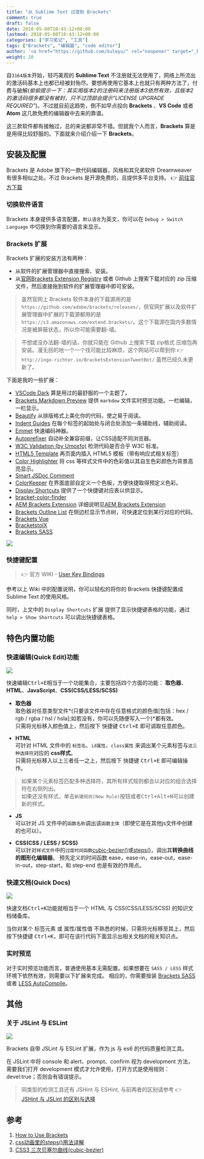 ```yaml
---
title: "从 Sublime Text 过渡到 Brackets"
comment: true
draft: false
date: 2018-05-08T10:43:12+08:00
lastmod: 2018-05-08T10:43:12+08:00
categories: ["学习笔记", "工具"]
tags: ["Brackets", "编辑器", "code editor"]
author: '<a href="https://github.com/kuleyu/" rel="noopener" target="_blank">kuleyu</a>'
weight: 10
---
```


自`3164版本`开始，轻巧美观的 **Sublime Text** 不注册就无法使用了，网络上所流出的激活码基本上也都已经被封殆尽。要想再使用它基本上也就只有两种方法了，付费与破解(*偷偷提示一下：其实用版本2的注册码来注册版本3依然有效，且版本2的激活码很多都没有被封，只不过顶部会提示“LICENSE UPGRADE REQUIRED”*)。不过就目前这趋势，倒不如早点投向 **Brackets** 、**VS Code** 或者 **Atom** 这几款免费的编辑器中去来的靠谱。

这三款软件都有接触过，总的来说都非常不错。但就我个人而言，**Brackets** 算是是用得比较舒服的。下面就来介绍介绍一下 **Brackets**。

<!-- more -->

## 安装及配置

Brackets 是 Adobe 旗下的一款代码编辑器，风格和其兄弟软件 Dreamweaver 有很多相似之处。不过 Brackets 是开源免费的，且提供多平台支持。  👉 [前往官方下载](http://brackets.io/)

### 切换软件语言

Brackets 本身提供多语言配置，`默认语言`为英文，你可以在 `Debug > Switch Language` 中切换到你需要的语言来显示。

### Brackets 扩展

Brackets 扩展的安装方法有两种：

  - 从软件的扩展管理器中直接搜索、安装。
  - 从[官网Brackets Extension Registry](https://registry.brackets.io/) 或者 Github 上搜索下载对应的 zip 压缩文件，然后直接拖到软件的扩展管理器中即可安装。
  
> 虽然官网上 Brackets 软件本身的下载源用的是`https://github.com/adobe/brackets/releases/`，但官网扩展以及软件扩展管理器中扩展的下载源都用的是`https://s3.amazonaws.com/extend.brackets/`。这个下载源在国内多数情况是被屏蔽状态，所以你可能需要翻-墙。  

> 不想或没办法翻-墙的话，你就只能在 Github 上搜索下载 zip格式 压缩包再安装。漫无目的地一个一个找可能比较麻烦，这个网站可以帮到你 👉 `http://ingo-richter.io/BracketsExtensionTweetBot/` 虽然已经久未更新了。  

下面是我的一些扩展：  

- [VSCode Dark][01] 算是用过的最舒服的一个主题了。
- [Brackets Markdown Preview][02] 提供 `markdow` 文件实时预览功能。一栏编辑，一栏显示。
- [Beautify][03] 从排版格式上美化你的代码，使之易于阅读。
- [Indent Guides][04] 在每个标签的起始处与闭合处添加一条辅助线，辅助阅读。
- [Emmet][05] 快速编码神器。
- [Autoprefixer][06] 自动补全兼容前缀，让CSS适配不同浏览器。
- [W3C Validation (by Umoxfo)][07] 检测代码是否合乎 W3C 标准。
- [HTML5 Template][08] 再页面内插入 HTML5 模板（带有响应式相关标签）
- [Color Highlighter][09] 将 css 等样式文件中的色彩值以其自生色彩颜色为背景高亮显示。
- [Smart JSDoc Comment][10]
- [ColorKeeper][11] 在界面底部自定义一个色板，方便快捷取得预定义色彩。
- [Display Shortcuts][12] 提供了一个快捷键对应表以供显示。
- [bracket-color-finder][13]
- [AEM Brackets Extension][14] 详细说明见[AEM Brackets Extension
](https://helpx.adobe.com/experience-manager/6-3/sites/developing/using/aem-brackets.html?wcmmode=disabled)
- [Brackets Outline List][15] 在侧边栏显示节点树，可快速定位到某行对应的代码。
- [Brackets Vue][16]
- [BracketstoIX][17]
- [Brackets SASS][21]

![](http://opifddwc7.bkt.clouddn.com/18-5-8/77661856.jpg)

### 快捷键配置

> 👉 官方 WIKI - [User Key Bindings][18]

参考以上 Wiki 中的配置说明，你可以轻松的将你的 Brackets 快捷键配置成 Sublime Text 的使用风格。

同时，上文中的 `Display Shortcuts` 扩展 提供了显示快捷键表格的功能，通过 `help > Show Shortcuts` 可以调出快捷键表格。

## 特色内置功能

### 快速编辑(Quick Edit)功能

![](http://opifddwc7.bkt.clouddn.com/18-5-8/74884389.jpg)

快速编辑<kbd>Ctrl+E</kbd>相当于一个功能集合，主要包括四个方面的功能： **取色器**、**HTML**、**JavaScript**、**CSS(CSS/LESS/SCSS)**

  - **取色器**  
  取色器对任意类型文件*(只要该文件中存在任意格式的颜色值[包括：hex / rgb / rgba / hsl / hsla];如若没有，你可以先随便写入一个)*都有效。  
  只需将光标移入颜色值上，然后按下 快捷键 <kbd>Ctrl+E</kbd> 即可调取任意颜色。  
  
  
  - **HTML**  
  可针对 HTML 文件中的 `标签名`、`id属性`、`class属性` 来调出某个元素标签与`这三种选择符`对应的 **css样式**。  
  只需将光标移入以上三者任一之上，然后按下 快捷键 <kbd>Ctrl+E</kbd> 即可编辑操作。
  
  > 如果某个元素标签匹配多种选择符，其所有样式规则都会以对应的组合选择符在右侧列出。  
  > 如果还没有样式，单击`新建规则(New Rule)`按钮或者<kbd>Ctrl+Alt+N</kbd>可以创建新的样式。  
  
  
  - **JS**  
  可以针对 JS 文件中的`函数名称`调出该`函数主体`（即使它是在其他js文件中创建的也可以）。
  
  
  - **CSS(CSS / LESS / SCSS)**  
  可以针对`样式文件`中的`过度时间函数`[cubic-bezier()][19]或[steps()][20]，调出其**转换曲线的图形化编辑器**。
  预先定义的时间函数 ease，ease-in，ease-out，ease-in-out，step-start，和 step-end 也是有效的作用点。  
  

### 快速文档(Quick Docs)

![](http://opifddwc7.bkt.clouddn.com/18-5-8/10491422.jpg)

快速文档<kbd>Ctrl+K</kbd>功能就相当于一个 HTML 与 CSS(CSS/LESS/SCSS) 的知识文档储备库。

当你对某个 标签元素 或 属性/属性值 不熟悉的时候，只需将光标移至其上，然后按下快捷键 <kbd>Ctrl+K</kbd>，即可在该行代码下面显示出相关文档的相关知识点。

### 实时预览

对于实时预览功能而言，普通使用基本无需配置。如果想要在 `SASS / LESS` 样式环境下依然有效，则需要以下扩展来完成。 相应的，你需要按装 [Brackets SASS][21] 或者 [LESS AutoCompile][22]。

## 其他

### 关于 JSLint 与 ESLint

![](http://opifddwc7.bkt.clouddn.com/18-5-8/9528370.jpg)

Brackets 自带 JSLint 与 ESLint 扩展，作为 js 与 es6 的代码质量检测工具。

在 JSLint 中将 console 和 alert、prompt、confirm 视为 development 方法，需要我们打开 development 模式才允许使用，打开方式是使用规则：devel:true；否则会有错误提示。

> 同类型的检测工具还有 JSHint 与 ESHint, 与前两者的区别请参考 👉 [JSHint 与 JSLint 的区别与选择](https://blog.csdn.net/devil2119971/article/details/52191323)


## 参考

1. [How to Use Brackets](https://github.com/adobe/brackets/wiki/How-to-Use-Brackets)
2. [css动画里的steps()用法详解][19]
3. [CSS3 三次贝塞尔曲线(cubic-bezier)][20]

[01]: https://s3.amazonaws.com/extend.brackets/vscode-dark/vscode-dark-0.9.1.zip
[02]: https://s3.amazonaws.com/extend.brackets/brackets-markdown-preview/brackets-markdown-preview-2.2.0.zip
[03]: https://s3.amazonaws.com/extend.brackets/brackets-beautify/brackets-beautify-2.5.1.zip
[04]: https://s3.amazonaws.com/extend.brackets/brackets-indent-guides/brackets-indent-guides-1.3.11.zip
[05]: https://s3.amazonaws.com/extend.brackets/brackets-emmet/brackets-emmet-1.2.2.zip
[06]: https://s3.amazonaws.com/extend.brackets/mikaeljorhult.brackets-autoprefixer/mikaeljorhult.brackets-autoprefixer-0.7.5.zip
[07]: https://s3.amazonaws.com/extend.brackets/umoxfo.w3cvalidation/umoxfo.w3cvalidation-1.1.0.zip
[08]: https://s3.amazonaws.com/extend.brackets/tanishbaansal.html5template/tanishbaansal.html5template-1.0.0.zip
[09]: https://s3.amazonaws.com/extend.brackets/qw0101.colorhighlighter/qw0101.colorhighlighter-1.2.2.zip
[10]: https://s3.amazonaws.com/extend.brackets/jsdoc.smartcomment/jsdoc.smartcomment-0.0.4.zip
[11]: https://s3.amazonaws.com/extend.brackets/dez.color.keeper/dez.color.keeper-1.0.1.zip
[12]: https://github.com/redmunds/brackets-display-shortcuts
[13]: https://s3.amazonaws.com/extend.brackets/bracket-color-finder/bracket-color-finder-1.0.0.zip
[14]: https://s3.amazonaws.com/extend.brackets/aem-sightly-brackets-extension/aem-sightly-brackets-extension-0.0.14.zip
[15]: https://s3.amazonaws.com/extend.brackets/hirse.outline-list/hirse.outline-list-1.4.1.zip
[16]: https://s3.amazonaws.com/extend.brackets/brackets.vue/brackets.vue-0.1.0.zip
[17]: https://s3.amazonaws.com/extend.brackets/bracketstoix/bracketstoix-3.4.0.zip
[18]: https://github.com/adobe/brackets/wiki/User-Key-Bindings
[19]: https://segmentfault.com/a/1190000007042048
[20]: https://blog.csdn.net/zhaozjc112/article/details/52909172
[21]: https://github.com/jasonsanjose/brackets-sass
[22]: https://github.com/jdiehl/brackets-less-autocompile